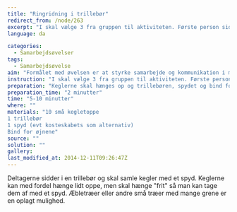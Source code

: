 ```yaml
---
title: "Ringridning i trillebør"
redirect_from: /node/263
excerpt: "I skal vælge 3 fra gruppen til aktiviteten. Første person sidder i trillebøren med benene ned imellem trillebørens håndtag og et spyd i hånden. Første person må ikke sige noget under aktiviteten. Anden person har bind for øjnene og kører trillebøren. Tredje person guider den anden person i hvorhen trillebøren skal køres. Det gælder nu om for den første person at fange alle keglerne med spydet."
language: da

categories:
  - Samarbejdsøvelser
tags:
  - Samarbejdsøvelse
aim: "Formålet med øvelsen er at styrke samarbejde og kommunikation i mindre grupper"
instruction: "I skal vælge 3 fra gruppen til aktiviteten. Første person sidder i trillebøren med benene ned imellem trillebørens håndtag og et spyd i hånden. Første person må ikke sige noget under aktiviteten. Anden person har bind for øjnene og kører trillebøren. Tredje person guider den anden person i hvorhen trillebøren skal køres. Det gælder nu om for den første person at fange alle keglerne med spydet."
preparation: "Keglerne skal hænges op og trillebøren, spydet og bind for øjnene lægges klar."
preparation_time: "2 minutter"
time: "5-10 minutter"
where: ""
materials: "10 små kegletoppe
1 trillebør
1 spyd (evt kosteskabets som alternativ)
Bind for øjnene"
source: ""
solution: ""
gallery:
last_modified_at: 2014-12-11T09:26:47Z
---
```

Deltagerne sidder i en trillebør og skal samle kegler med et spyd. Keglerne kan med fordel hænge lidt oppe, men skal hænge "frit" så man kan tage dem af med et spyd. Æbletræer eller andre små træer med mange grene er en oplagt mulighed.
